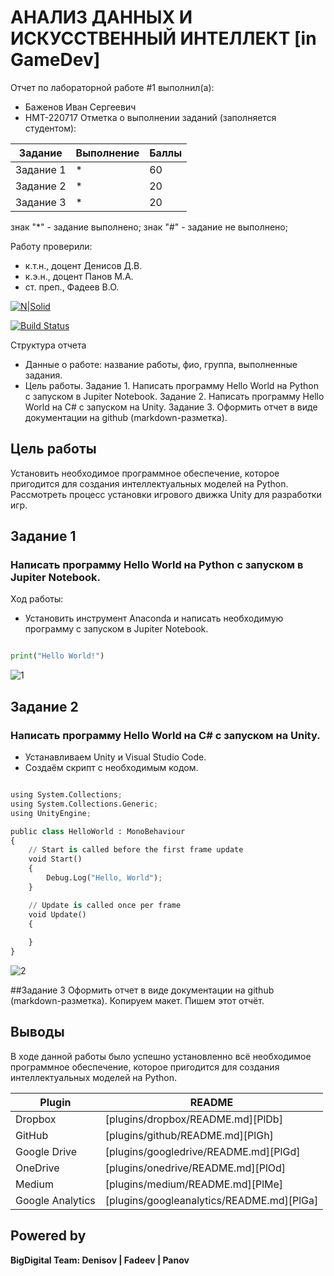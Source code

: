# АНАЛИЗ ДАННЫХ И ИСКУССТВЕННЫЙ ИНТЕЛЛЕКТ [in GameDev]
Отчет по лабораторной работе #1 выполнил(а):
- Баженов Иван Сергеевич
- НМТ-220717
Отметка о выполнении заданий (заполняется студентом):

| Задание | Выполнение | Баллы |
| ------ | ------ | ------ |
| Задание 1 | * | 60 |
| Задание 2 | * | 20 |
| Задание 3 | * | 20 |

знак "*" - задание выполнено; знак "#" - задание не выполнено;

Работу проверили:
- к.т.н., доцент Денисов Д.В.
- к.э.н., доцент Панов М.А.
- ст. преп., Фадеев В.О.

[![N|Solid](https://cldup.com/dTxpPi9lDf.thumb.png)](https://nodesource.com/products/nsolid)

[![Build Status](https://travis-ci.org/joemccann/dillinger.svg?branch=master)](https://travis-ci.org/joemccann/dillinger)

Структура отчета
- Данные о работе: название работы, фио, группа, выполненные задания.
- Цель работы. Задание 1. Написать программу Hello World на Python с запуском в Jupiter Notebook. Задание 2. Написать программу Hello World на C# с запуском на Unity. Задание 3. Оформить отчет в виде документации на github (markdown-разметка).

## Цель работы
Установить необходимое программное обеспечение, которое пригодится для создания интеллектуальных моделей на Python. Рассмотреть процесс установки игрового движка Unity для разработки игр.

## Задание 1
### Написать программу Hello World на Python с запуском в Jupiter Notebook.
Ход работы:

- Установить инструмент Anaconda и написать необходимую программу с запуском в Jupiter Notebook.

```py

print("Hello World!")

```

![1](https://github.com/user-attachments/assets/48ed34ae-cd31-4acf-86ff-0fd4c6f4808b)

## Задание 2
### Написать программу Hello World на C# с запуском на Unity.
- Устанавливаем Unity и Visual Studio Code.
- Создаём скрипт с необходимым кодом.

```py

using System.Collections;
using System.Collections.Generic;
using UnityEngine;

public class HelloWorld : MonoBehaviour
{
    // Start is called before the first frame update
    void Start()
    {
        Debug.Log("Hello, World");
    }

    // Update is called once per frame
    void Update()
    {
        
    }
}

```

![2](https://github.com/user-attachments/assets/74d4bde9-92ca-4e77-875a-540ece742448)

##Задание 3
Оформить отчет в виде документации на github (markdown-разметка).
Копируем макет.
Пишем этот отчёт.

## Выводы
В ходе данной работы было успешно установленно всё необходимое программное обеспечение, которое пригодится для создания интеллектуальных моделей на Python.

| Plugin | README |
| ------ | ------ |
| Dropbox | [plugins/dropbox/README.md][PlDb] |
| GitHub | [plugins/github/README.md][PlGh] |
| Google Drive | [plugins/googledrive/README.md][PlGd] |
| OneDrive | [plugins/onedrive/README.md][PlOd] |
| Medium | [plugins/medium/README.md][PlMe] |
| Google Analytics | [plugins/googleanalytics/README.md][PlGa] |

## Powered by

**BigDigital Team: Denisov | Fadeev | Panov**
